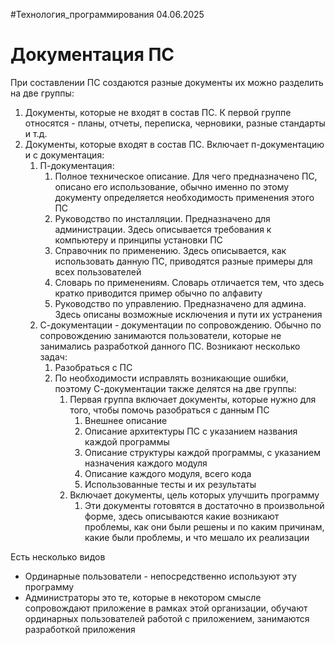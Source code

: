#Технология_программирования 
04.06.2025
# Документация ПС
При составлении ПС создаются разные документы их можно разделить на две группы:
1) Документы, которые не входят в состав ПС. К первой группе относятся - планы, отчеты,  переписка, черновики, разные стандарты и т.д.
2) Документы, которые входят в состав ПС. 
	Включает п-документацию и с документация:
	1. П-документация:
		1. Полное техническое описание. Для чего предназначено ПС, описано его использование, обычно именно по этому документу определяется необходимость применения этого ПС
		2. Руководство по инсталляции. Предназначено для администрации. Здесь описывается требования к компьютеру и принципы установки ПС
		3. Справочник по применению. Здесь описывается, как использовать данную ПС, приводятся разные примеры для всех пользователей
		4. Словарь по применениям. Словарь отличается тем, что здесь кратко приводится пример обычно по алфавиту 
		5. Руководство по управлению. Предназначено для админа. Здесь описаны возможные исключения и пути их устранения 
	2. С-документации - документации по сопровождению. Обычно по сопровождению занимаются пользователи, которые не занимались разработкой данного ПС. Возникают несколько задач:
		1. Разобраться с ПС
		2. По необходимости исправлять возникающие ошибки, поэтому С-документации также делятся на две группы:
			1) Первая группа включает документы, которые нужно для того, чтобы помочь разобраться с данным ПС
				1. Внешнее описание 
				2. Описание архитектуры ПС с указанием названия каждой программы
				3. Описание структуры каждой программы, с указанием назначения каждого модуля 
				4. Описание каждого модуля, всего кода
				5. Использованные тесты и их результаты 
			2) Включает документы, цель которых улучшить программу 
				1. Эти документы готовятся в достаточно в произвольной форме, здесь описываются какие возникают проблемы, как они были решены и по каким причинам, какие были проблемы, и что мешало их реализации


Есть несколько видов 
- Ординарные пользователи - непосредственно используют эту программу
- Администраторы это те, которые в некотором смысле сопровождают приложение в рамках этой организации, обучают ординарных пользователей работой с приложением, занимаются разработкой приложения 